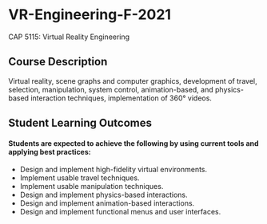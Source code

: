 # VR-Engineering-F-2021
CAP 5115: Virtual Reality Engineering

## Course Description
Virtual reality, scene graphs and computer graphics, development of travel, selection, manipulation, system control, animation-based, and physics-based interaction techniques, implementation of 360° videos.

## Student Learning Outcomes
#### Students are expected to achieve the following by using current tools and applying best practices:
* Design and implement high-fidelity virtual environments.
* Implement usable travel techniques.
* Implement usable manipulation techniques.
* Design and implement physics-based interactions.
* Design and implement animation-based interactions.
* Design and implement functional menus and user interfaces.
